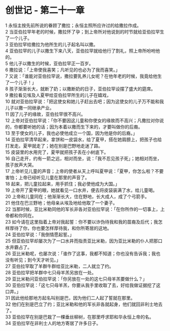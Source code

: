# 创世记 - 第二十一章
  
 1 永恒主按先前所说的眷顾了撒拉；永恒主照所应许过的给撒拉作成。  
 2 当亚伯拉罕年老的时候，撒拉怀了孕；到上帝所对他说到的时节就给亚伯拉罕生了一个儿子。  
 3 亚伯拉罕给撒拉为他所生的儿子起名叫以撒。  
 4 亚伯拉罕的儿子以撒生下来八天，亚伯拉罕就给他行了割礼，照上帝所吩咐他的。  
 5 他儿子以撒生的时候，亚伯拉罕正一百岁。  
 6 撒拉说：「上帝使我喜笑；凡听见的也必为了我而喜笑。」  
 7 又说：「谁能对亚伯拉罕说，撒拉要乳养儿女呢？在他年老的时候，我竟给他生了一个儿子！」  
 8 孩子渐渐长大，就断了奶；以撒断奶的日子，亚伯拉罕设摆了盛大的筵席。  
 9 撒拉看见埃及人夏甲给亚伯拉罕所生的儿子在嬉戏，  
 10 就对亚伯拉罕说：「把这使女和她儿子赶出去吧；因为这使女的儿子万不能和我儿子以撒一同继承产业。  
 11 因了儿子的缘故，亚伯拉罕很不高兴。  
 12 上帝对亚伯拉罕说：「你不要因这儿童和你使女的缘故而不高兴；凡撒拉对你说的，你都要听她的话；因为本着以撒而生下来的，才要叫做你的后裔。  
 13 至于使女的儿子，我也必使他成立一个国，因为他是你的后裔。」  
 14 亚伯拉罕清早起来，拿饼和一皮袋水，给了夏甲，搭在她肩膀上，把孩子也给打发走。夏甲就走了；她在别是巴野地走迷了路。  
 15 皮袋里的水用完了，夏甲就把孩子丢在小树底下。  
 16 自己走开，约有一箭之远，相对而坐，说：「我不忍见孩子死」；她相对而坐，孩子放声大哭。  
 17 上帝听见儿童的声音；上帝的使者从天上呼叫夏甲说：「夏甲，你怎么啦？不要害怕；上帝已经听见儿童在那里的声音了。  
 18 起来，把儿童拉起来，用手抓住；我必使他成为大国。」  
 19 上帝开了夏甲的眼，她就看见一口水井，便去将皮袋装满了水，给儿童喝。  
 20 上帝和儿童同在；他渐渐长大，住在野地，长大成人，成了个弓箭手。  
 21 他住在巴兰野地；他母亲从埃及地给他取了一个妻子。  
 22 当那时候，亚比米勒同他的军长非各对亚伯拉罕说：「在你所作的一切事上，上帝都和你同在。  
 23 如今请在这里指着上帝对我起誓：你不要以诈伪待我和我的苗裔及后代；我怎样厚待了你，你也要怎样厚待我，和你所寄居的这地。  
 24 亚伯拉罕说：「我倒情愿起誓。」  
 25 但亚伯拉罕却屡次为了一口水井而指责亚比米勒，因为亚比米勒的仆人把那口水井霸占了。  
 26 亚比米勒呢，也屡次说：「谁作了这事，我都不知道；你也没有告诉我；我也没有听见；到今天才听见。」  
 27 亚伯拉罕取了羊群牛群给亚比米勒，二人就立了约。  
 28 亚伯拉罕把羊群中七只母羊羔另放在一处。  
 29 亚比米勒问亚伯拉罕说：「你另放在一处的这七只母羊羔要做什么？」  
 30 亚伯拉罕说：「这七只母羊羔，你要从我手里收取了去，好给我做证据挖了这口井。」  
 31 因此他给那地方起名叫别是巴，因为他们二人起了誓就在那里。  
 32 他们在别是巴立了约；亚比米勒和他的军长非各就起身，他们就回非利士地去了。  
 33 亚伯拉罕在别是巴栽了一棵垂丝柳树，在那里呼求耶和华永恒上帝的名。  
 34 亚伯拉罕在非利士人的地方寄居了许多日子。